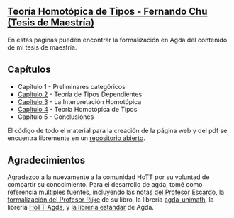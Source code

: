 ## [Teoría Homotópica de Tipos - Fernando Chu (Tesis de Maestría)](https://ryunaq.github.io/MastersThesis/)

En estas páginas pueden encontrar la formalización en Agda del contenido de
mi tesis de maestría.
<!-- El pdf lo pueden encontrar en el siguiente [link](). -->

## Capítulos
- Capítulo 1 - Preliminares categóricos
- [Capítulo 2](./Capitulo2.lagda.md) - Teoría de Tipos Dependientes
- [Capítulo 3](./Capitulo3.lagda.md) - La Interpretación Homotópica
- [Capítulo 4](./Capitulo4.lagda.md) - Teoría Homotópica de Tipos
- Capítulo 5 - Conclusiones

El código de todo el material para la creación de la página web y del pdf se
encuentra libremente en un [repositorio abierto](https://github.com/Ryunaq/MastersThesis).


## Agradecimientos
Agradezco a la nuevamente a la comunidad HoTT por su voluntad de compartir su conocimiento.
Para el desarrollo de agda, tomé como referencia múltiples fuentes, incluyendo las
[notas del Profesor Escardo](https://www.cs.bham.ac.uk/~mhe/HoTT-UF-in-Agda-Lecture-Notes/HoTT-UF-Agda.html),
la [formalización del Profesor Rijke](https://github.com/HoTT-Intro/Agda) de su libro,
la librería [agda-unimath](https://unimath.github.io/agda-unimath/),
la librería [HoTT-Agda](https://github.com/HoTT/HoTT-Agda), y [la librería estándar](https://github.com/agda/agda-stdlib) de Agda.